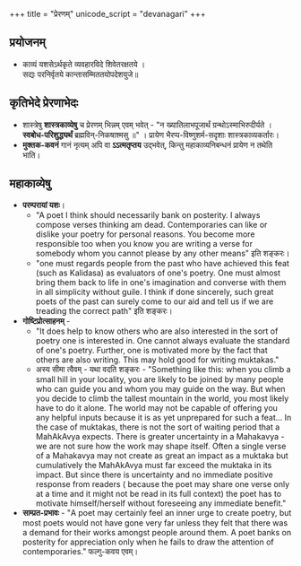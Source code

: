 +++
title = "प्रेरणम्"
unicode_script = "devanagari"
+++

## प्रयोजनम्
- काव्यं यशसेऽर्थकृते व्यवहारविदे शिवेतरक्षतये ।  
  सद्यः परनिर्वृतये कान्तासम्मिततयोपदेशयुजे॥

## कृतिभेदे प्रेरणाभेदः
- शास्त्रेषु **शास्त्रकाव्येषु** च प्रेरणम् भिन्नम् एवम् भवेत् - "न ख्यातिलाभपूजार्थं ग्रन्थोऽस्माभिरुदीर्यते । **स्वबोध-परिशुद्ध्यर्थं** ब्रह्मविन्-निकषाश्मसु ॥" । प्रायेण भैरप्प-विष्णुशर्म-सदृशाः शास्त्रकाव्यकर्तारः।
- **मुक्तक-कवनं** गानं नृत्यम् अपि वा **ऽऽत्मतृप्तय** उद्भवेत्, किन्तु महाकाव्यनिबन्धनं प्रायेण न तथेति भाति। 

## महाकाव्येषु
- **परम्परायां यशः**।
  - "A poet I think should necessarily bank on posterity. I always compose verses thinking am dead. Contemporaries can like or dislike your poetry for personal reasons. You become more responsible too when you know you are writing a verse for somebody whom you cannot please by any other means" इति शङ्करः।
  - "one must regards people from the past who have achieved this feat (such as Kalidasa) as evaluators of one's poetry. One must almost bring them back to life in one's imagination and converse with them in all simplicity without guile. I think if done sincerely, such great poets of the past can surely come to our aid and tell us if we are treading the correct path" इति शङ्करः।
- **गोष्टिप्रोत्साहनम्** -
  - "It does help to know others who are also interested in the sort of poetry one is interested in. One cannot always evaluate the standard of one's poetry. Further, one is motivated more by the fact that others are also writing. This may hold good for writing muktakas."
  - अस्य सीमा त्वैवम् - यथा वदति शङ्करः - "Something like this: when you climb a small hill in your locality, you are likely to be joined by many people who can guide you and whom you may guide on the way. But when you decide to climb the tallest mountain in the world, you most likely have to do it alone. The world may not be capable of offering you any helpful inputs because it is as yet unprepared for such a feat... In the case of muktakas, there is not the sort of waiting period that a MahAkAvya expects. There is greater uncertainty in a Mahakavya - we are not sure how the work may shape itself. Often a single verse of a Mahakavya may not create as great an impact as a muktaka but cumulatively the MahAkAvya must far exceed the muktaka in its impact. But since there is uncertainty and no immediate positive response from readers ( because the poet may share one verse only at a time and it might not be read in its full context) the poet has to motivate himself/herself without foreseeing any immediate benefit."
- **साम्प्रत-प्रभावः** - "A poet may certainly feel an inner urge to create poetry, but most poets would not have gone very far unless they felt that there was a demand for their works amongst people around them. A poet banks on posterity for appreciation only when he fails to draw the attention of contemporaries." फल्गु-कवय एवम्।

